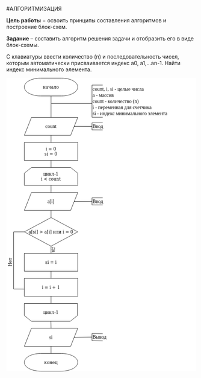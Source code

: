 #АЛГОРИТМИЗАЦИЯ

__Цель работы__ − освоить принципы составления алгоритмов и построение блок-схем.

__Задание__ – составить алгоритм решения задачи и отобразить его в виде блок-схемы.

С клавиатуры ввести количество (n) и последовательность чисел, которым автоматически присваивается индекс а0, а1,...аn-1. Найти индекс минимального элемента.

![Алгоритм](https://github.com/atlz253/Suslov_C/blob/master/lab_1/scheme.png)